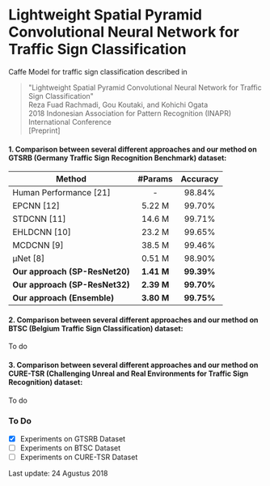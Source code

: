 # Lightweight Spatial Pyramid Convolutional Neural Network for Traffic Sign Classification

Caffe Model for traffic sign classification described in
> "Lightweight Spatial Pyramid Convolutional Neural Network for Traffic Sign Classification"<br/>
> Reza Fuad Rachmadi, Gou Koutaki, and Kohichi Ogata<br/>
> 2018 Indonesian Association for Pattern Recognition (INAPR) International Conference<br/>
> [Preprint]

#### 1. Comparison between several different approaches and our method on GTSRB (Germany Traffic Sign Recognition Benchmark) dataset:

| Method                            | #Params       | Accuracy      |
| --------------------------------- |     :---:     |     :---:     |
| Human Performance [21]            |     -         |   98.84%      |
| EPCNN [12]                        |   5.22 M      |   99.70%      |
| STDCNN [11]                       |   14.6 M      |   99.71%      |
| EHLDCNN [10]                      |   23.2 M      |   99.65%      |
| MCDCNN [9]                        |   38.5 M      |   99.46%      |
| µNet [8]                          |   0.51 M      |   98.90%      |
| **Our approach (SP-ResNet20)**    |   **1.41 M**  | **99.39%**    |
| **Our approach (SP-ResNet32)**    |   **2.39 M**  | **99.70%**    |
| **Our approach (Ensemble)**       |   **3.80 M**  | **99.75%**    |

#### 2. Comparison between several different approaches and our method on BTSC (Belgium Traffic Sign Classification) dataset:

To do

#### 3. Comparison between several different approaches and our method on CURE-TSR (Challenging Unreal and Real Environments for Traffic Sign Recognition) dataset:

To do

### To Do
- [x] Experiments on GTSRB Dataset
- [ ] Experiments on BTSC Dataset
- [ ] Experiments on CURE-TSR Dataset

Last update: 24 Agustus 2018
